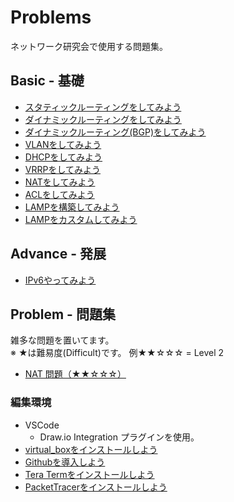 # Problems

ネットワーク研究会で使用する問題集。

## Basic - 基礎

* [スタティックルーティングをしてみよう](basic_routing01/README.md)
* [ダイナミックルーティングをしてみよう](basic_routing02/README.md)
* [ダイナミックルーティング(BGP)をしてみよう](basic_routing03/README.md)
* [VLANをしてみよう](basic_vlan01/README.md)
* [DHCPをしてみよう](basic_dhcp01/README.md)
* [VRRPをしてみよう](basic_vrrp01/README.md)
* [NATをしてみよう](basic_nat01/README.md)
* [ACLをしてみよう](basic_acl01/README.md)
* [LAMPを構築してみよう](basic_server01/README.md)
* [LAMPをカスタムしてみよう](basic_server02/README.md)


## Advance - 発展

* [IPv6やってみよう](advance_ipv601/README.md)


## Problem - 問題集

雑多な問題を置いてます。</br>※ ★は難易度(Difficult)です。
  例★★☆☆☆ = Level 2

* [NAT 問題（★★☆☆☆）](nat/README.md)






### 編集環境

- VSCode
  - Draw.io Integration プラグインを使用。
- [virtual_boxをインストールしよう](virtual_box_install/README.md)
- [Githubを導入しよう](git_install/README.md)
- [Tera Termをインストールしよう](./teraterm_install/README.md)
- [PacketTracerをインストールしよう](./packettracer_install/README.md)
